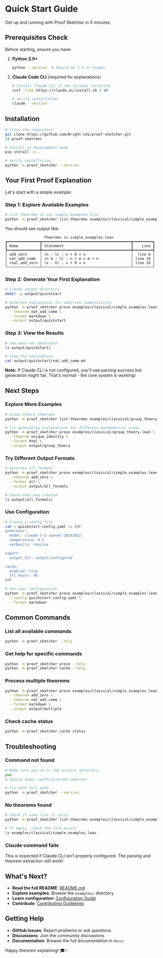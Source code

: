 # Quick Start Guide

Get up and running with Proof Sketcher in 5 minutes.

## Prerequisites Check

Before starting, ensure you have:

1. **Python 3.9+**

   ```bash
   python --version  # Should be 3.9 or higher
   ```

2. **Claude Code CLI** (required for explanations)

   ```bash
   # Install Claude CLI if not already installed
   curl -fsSL https://claude.ai/install.sh | sh

   # Verify installation
   claude --version
   ```

## Installation

```bash
# Clone the repository
git clone https://github.com/Bright-L01/proof-sketcher.git
cd proof-sketcher

# Install in development mode
pip install -e .

# Verify installation
python -m proof_sketcher --version
```

## Your First Proof Explanation

Let's start with a simple example:

### Step 1: Explore Available Examples

```bash
# List theorems in our simple examples file
python -m proof_sketcher list-theorems examples/classical/simple_examples.lean
```

You should see output like:

```
                  Theorems in simple_examples.lean
┏━━━━━━━━━━━━━━━┳━━━━━━━━━━━━━━━━━━━━━━━━━━━━━━━━━━━━━━━━━┳━━━━━━━━━┓
┃ Name          ┃ Statement                               ┃    Line ┃
┡━━━━━━━━━━━━━━━╇━━━━━━━━━━━━━━━━━━━━━━━━━━━━━━━━━━━━━━━━━╇━━━━━━━━━┩
│ add_zero      │ (n : ℕ) : n + 0 = n                     │  line 6 │
│ nat_add_comm  │ (n m : ℕ) : n + m = m + n               │ line 10 │
│ real_add_zero │ (x : ℝ) : x + 0 = x                     │ line 18 │
└───────────────┴─────────────────────────────────────────┴─────────┘
```

### Step 2: Generate Your First Explanation

```bash
# Create output directory
mkdir -p output/quickstart

# Generate explanation for addition commutativity
python -m proof_sketcher prove examples/classical/simple_examples.lean \
  --theorem nat_add_comm \
  --format markdown \
  --output output/quickstart
```

### Step 3: View the Results

```bash
# See what was generated
ls output/quickstart/

# View the explanation
cat output/quickstart/nat_add_comm.md
```

**Note:** If Claude CLI is not configured, you'll see parsing success but generation might fail. That's normal - the core system is working!

## Next Steps

### Explore More Examples

```bash
# Group theory theorems
python -m proof_sketcher list-theorems examples/classical/group_theory.lean

# Try generating explanations for different mathematical areas
python -m proof_sketcher prove examples/classical/group_theory.lean \
  --theorem unique_identity \
  --format html \
  --output output/group_theory
```

### Try Different Output Formats

```bash
# Generate all formats
python -m proof_sketcher prove examples/classical/simple_examples.lean \
  --theorem add_zero \
  --format all \
  --output output/all_formats

# Check what was created
ls output/all_formats/
```

### Use Configuration

```bash
# Create a config file
cat > quickstart-config.yaml << EOF
generator:
  model: claude-3-5-sonnet-20241022
  temperature: 0.5
  verbosity: concise

export:
  output_dir: output/configured

cache:
  enabled: true
  ttl_hours: 48
EOF

# Use your configuration
python -m proof_sketcher prove examples/classical/simple_examples.lean \
  --config quickstart-config.yaml \
  --format markdown
```

## Common Commands

### List all available commands

```bash
python -m proof_sketcher --help
```

### Get help for specific commands

```bash
python -m proof_sketcher prove --help
python -m proof_sketcher cache --help
```

### Process multiple theorems

```bash
python -m proof_sketcher prove examples/classical/simple_examples.lean \
  --theorem add_zero \
  --theorem nat_add_comm \
  --format markdown \
  --output output/multiple
```

### Check cache status

```bash
python -m proof_sketcher cache status
```

## Troubleshooting

### Command not found

```bash
# Make sure you're in the project directory
pwd
# Should show: /path/to/proof-sketcher

# Try with full path
python -m proof_sketcher --version
```

### No theorems found

```bash
# Check if Lean file is valid
python -m proof_sketcher list-theorems examples/classical/simple_examples.lean

# If empty, check the file exists
ls examples/classical/simple_examples.lean
```

### Claude command fails

This is expected if Claude CLI isn't properly configured. The parsing and theorem extraction still work!

## What's Next?

- **Read the full README**: [README.md](../README.md)
- **Explore examples**: Browse the `examples/` directory
- **Learn configuration**: [Configuration Guide](configuration.md)
- **Contribute**: [Contributing Guidelines](../CONTRIBUTING.md)

## Getting Help

- **GitHub Issues**: Report problems or ask questions
- **Discussions**: Join the community discussions
- **Documentation**: Browse the full documentation in `docs/`

Happy theorem explaining! 🎓✨
